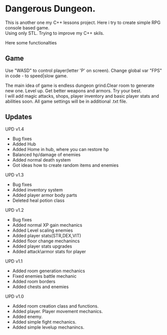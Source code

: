 # Dangerous Dungeon.
This is another one my C++ lessons project. Here i try to create simple RPG console based game.  
Using only STL. Trying to improve my C++ skils.  

Here some functionalties  

## Game
Use "WASD" to control player(letter 'P' on screen). 
Change global var "FPS" in code - to speed|slow game.  

The main idea of game is endless dungeon grind.Clear room to generate new one. Level up. Get better weapons and armors. Try your best.  
I will add magic attacks, shops, player inventory and basic player stats and abilities soon. All game settings will be in additional .txt file.    

## Updates
UPD v1.4
* Bug fixes
* Added Hub
* Added Home in hub, where you can restore hp
* Balanced hp/damage of enemies
* Added normal death system
* Got ideas how to create random items and enemies

UPD v1.3
* Bug fixes
* Added inventory system
* Added player armor body parts
* Deleted heal potion class

UPD v1.2
* Bug fixes
* Added normal XP gain mechanics
* Added Level scaling enemies
* Added player stats(STR,DEX,VIT)
* Added floor change mechanincs
* Added player stats upgrades
* Added attack\armor stats for player

UPD v1.1
* Added room generation mechanics
* Fixed enemies battle mechanic
* Added room borders
* Added chests and enemies

UPD v1.0  
* Added room creation class and functions.
* Added player. Player movement mechanics.
* Added enemy.
* Added simple fight mechanics.
* Added simple levelup mechanincs.
